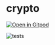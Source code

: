 # crypto

<a href="https://gitpod.io/#https://github.com/gouniverse/crypto" style="float:right:"><img src="https://gitpod.io/button/open-in-gitpod.svg" alt="Open in Gitpod" loading="lazy"></a>

![tests](https://github.com/gouniverse/crypto/workflows/tests/badge.svg)

